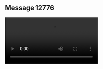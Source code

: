 ## Message 12776



![Video](https://data.iron-swords.co.il/2024/October/20/https://data.iron-swords.co.il/2024/October/20/12776/12776_media.mp4)
